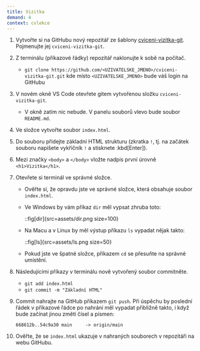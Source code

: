```yaml
---
title: Vizitka
demand: 4
context: cvlekce
---
```


1. Vytvořte si na GitHubu nový repozitář ze šablony [cviceni-vizitka-git](https://github.com/Czechitas-podklady-WEB/cviceni-vizitka-git). Pojmenujte jej `cviceni-vizitka-git`.
1. Z terminálu (příkazové řádky) repozitář naklonujte k sobě na počítač.
   - `git clone https://github.com/<UZIVATELSKE_JMENO>/cviceni-vizitka-git.git` kde místo `<UZIVATELSKE_JMENO>` bude váš login na GitHubu
1. V novém okně VS Code otevřete gitem vytvořenou složku `cviceni-vizitka-git`.
   - V okně zatím nic nebude. V panelu souborů vlevo bude soubor `README.md`.
1. Ve složce vytvořte soubor `index.html`.
1. Do souboru přidejte základní HTML strukturu (zkratka `!`, tj. na začátek souboru napíšete vykřičník `!` a stisknete :kbd[Enter]).
1. Mezi značky `<body>` a `</body>` vložte nadpis první úrovně `<h1>Vizitka</h1>`.
1. Otevřete si terminál ve správné složce.

   - Ověřte si, že opravdu jste ve správné složce, která obsahuje soubor `index.html`.
   - Ve Windows by vám příkaz `dir` měl vypsat zhruba toto:

     ::fig[dir]{src=assets/dir.png size=100}

   - Na Macu a v Linux by měl výstup příkazu `ls` vypadat nějak takto:

     ::fig[ls]{src=assets/ls.png size=50}

   - Pokud jste ve špatné složce, příkazem `cd` se přesuňte na správné umístění.

1. Následujícími příkazy v terminálu nově vytvořený soubor commitněte.
   - `git add index.html`
   - `git commit -m "Základní HTML"`
1. Commit nahrajte na GitHub příkazem `git push`. Při úspěchu by poslední řádek v příkazové řádce po nahrání měl vypadat přibližně takto, i když bude začínat jinou změtí čísel a písmen:

   ```text
   668612b..54c9a30 main     -> origin/main
   ```

1. Ověřte, že se `index.html` ukazuje v nahraných souborech v repozitáři na webu GitHubu.
